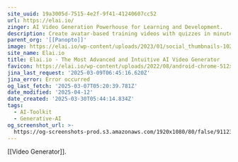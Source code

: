 ```yaml
---
site_uuid: 19a3005d-7515-4e2f-9f41-41240607cc52
url: https://elai.io/
zinger: AI Video Generation Powerhouse for Learning and Development.
description: Create avatar-based training videos with quizzes in minutes.
parent_org: '[[Panopto]]'
image: https://elai.io/wp-content/uploads/2023/01/social_thumbnails-1024x502.png
site_name: Elai.io
title: Elai.io - The Most Advanced and Intuitive AI Video Generator
favicon: https://elai.io/wp-content/uploads/2022/08/android-chrome-512x512-1.png
jina_last_request: '2025-03-09T06:45:16.620Z'
jina_error: Error occurred
og_last_fetch: '2025-03-07T05:20:39.781Z'
date_modified: '2025-04-12'
date_created: '2025-03-30T05:44:14.834Z'
tags:
  - AI-Toolkit
  - Generative-AI
og_screenshot_url: >-
  https://og-screenshots-prod.s3.amazonaws.com/1920x1080/80/false/911239b13ca5fe22812a6c5f2a13a0669afe8b0073b6b08af27d16c1a9f04e84.jpeg
---
```





























[[Video Generator]].
